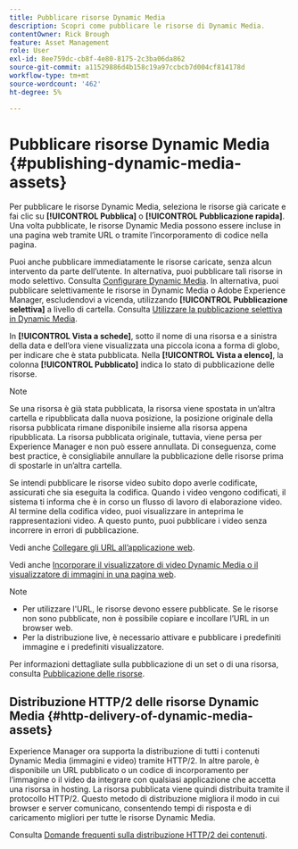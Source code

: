 ```yaml
---
title: Pubblicare risorse Dynamic Media
description: Scopri come pubblicare le risorse di Dynamic Media.
contentOwner: Rick Brough
feature: Asset Management
role: User
exl-id: 8ee759dc-cb8f-4e80-8175-2c3ba06da862
source-git-commit: a11529886d4b158c19a97ccbcb7d004cf814178d
workflow-type: tm+mt
source-wordcount: '462'
ht-degree: 5%

---
```


# Pubblicare risorse Dynamic Media {#publishing-dynamic-media-assets}

Per pubblicare le risorse Dynamic Media, seleziona le risorse già caricate e fai clic su **[!UICONTROL Pubblica]** o **[!UICONTROL Pubblicazione rapida]**. Una volta pubblicate, le risorse Dynamic Media possono essere incluse in una pagina web tramite URL o tramite l’incorporamento di codice nella pagina.

Puoi anche pubblicare immediatamente le risorse caricate, senza alcun intervento da parte dell’utente. In alternativa, puoi pubblicare tali risorse in modo selettivo. Consulta [Configurare Dynamic Media](config-dm.md). In alternativa, puoi pubblicare selettivamente le risorse in Dynamic Media o Adobe Experience Manager, escludendovi a vicenda, utilizzando **[!UICONTROL Pubblicazione selettiva]** a livello di cartella. Consulta [Utilizzare la pubblicazione selettiva in Dynamic Media](/help/assets/dynamic-media/selective-publishing.md).

In **[!UICONTROL Vista a schede]**, sotto il nome di una risorsa e a sinistra della data e dell’ora viene visualizzata una piccola icona a forma di globo, per indicare che è stata pubblicata. Nella **[!UICONTROL Vista a elenco]**, la colonna **[!UICONTROL Pubblicato]** indica lo stato di pubblicazione delle risorse.

>[!NOTE]
>
>Se una risorsa è già stata pubblicata, la risorsa viene spostata in un’altra cartella e ripubblicata dalla nuova posizione, la posizione originale della risorsa pubblicata rimane disponibile insieme alla risorsa appena ripubblicata. La risorsa pubblicata originale, tuttavia, viene persa per Experience Manager e non può essere annullata. Di conseguenza, come best practice, è consigliabile annullare la pubblicazione delle risorse prima di spostarle in un’altra cartella.

Se intendi pubblicare le risorse video subito dopo averle codificate, assicurati che sia eseguita la codifica. Quando i video vengono codificati, il sistema ti informa che è in corso un flusso di lavoro di elaborazione video. Al termine della codifica video, puoi visualizzare in anteprima le rappresentazioni video. A questo punto, puoi pubblicare i video senza incorrere in errori di pubblicazione.

Vedi anche [Collegare gli URL all’applicazione web](linking-urls-to-yourwebapplication.md).

Vedi anche [Incorporare il visualizzatore di video Dynamic Media o il visualizzatore di immagini in una pagina web](embed-code.md).

>[!NOTE]
>
>* Per utilizzare l&#39;URL, le risorse devono essere pubblicate. Se le risorse non sono pubblicate, non è possibile copiare e incollare l’URL in un browser web.
>* Per la distribuzione live, è necessario attivare e pubblicare i predefiniti immagine e i predefiniti visualizzatore.
>


Per informazioni dettagliate sulla pubblicazione di un set o di una risorsa, consulta [Pubblicazione delle risorse](/help/assets/manage-digital-assets.md).

## Distribuzione HTTP/2 delle risorse Dynamic Media {#http-delivery-of-dynamic-media-assets}

Experience Manager ora supporta la distribuzione di tutti i contenuti Dynamic Media (immagini e video) tramite HTTP/2. In altre parole, è disponibile un URL pubblicato o un codice di incorporamento per l’immagine o il video da integrare con qualsiasi applicazione che accetta una risorsa in hosting. La risorsa pubblicata viene quindi distribuita tramite il protocollo HTTP/2. Questo metodo di distribuzione migliora il modo in cui browser e server comunicano, consentendo tempi di risposta e di caricamento migliori per tutte le risorse Dynamic Media.

Consulta [Domande frequenti sulla distribuzione HTTP/2 dei contenuti](/help/assets/dynamic-media/http2faq.md).

<!--this md file used to reside under sites-administering-->
